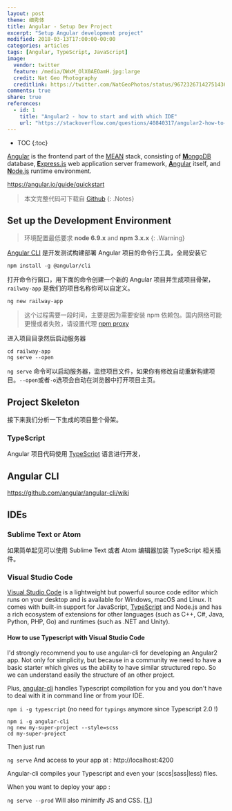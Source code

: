 ```yaml
---
layout: post
theme: 细秀体
title: Angular - Setup Dev Project
excerpt: "Setup Angular development project"
modified: 2018-03-13T17:00:00-00:00
categories: articles
tags: [Angular, TypeScript, JavaScript]
image:
  vendor: twitter
  feature: /media/DWxM_OlX0AEOamH.jpg:large
  credit: Nat Geo Photography‏
  creditlink: https://twitter.com/NatGeoPhotos/status/967232671427514368
comments: true
share: true
references:
  - id: 1
    title: "Angular2 - how to start and with which IDE"
    url: "https://stackoverflow.com/questions/40840317/angular2-how-to-start-and-with-which-ide"
---
```


* TOC
{:toc}

[Angular](https://en.wikipedia.org/wiki/Angular_(application_platform)) is the frontend part of the [MEAN][MEAN] stack, consisting of [**M**ongoDB][MongoDB] database, [**E**xpress.js][Express.js] web application server framework, [**A**ngular][angular.io] itself, and [**N**ode.js][Node.js] runtime environment.

https://angular.io/guide/quickstart

> 本文完整代码可下载自 [Github](https://github.com/tiven-wang/angular-tutorial/tree/setup)
{: .Notes}

## Set up the Development Environment

> 环境配置最低要求 **node 6.9.x** and **npm 3.x.x**
{: .Warning}

[Angular CLI][angular-cli] 是开发测试构建部署 Angular 项目的命令行工具，全局安装它

`npm install -g @angular/cli`

打开命令行窗口，用下面的命令创建一个新的 Angular 项目并生成项目骨架，`railway-app` 是我们的项目名称你可以自定义。

`ng new railway-app`

> 这个过程需要一段时间，主要是因为需要安装 npm 依赖包。国内网络可能更慢或者失败，请设置代理 [npm proxy](http://tiven.wang/articles/proxy-config-be-used-in-develop-tools/#npm%E7%9A%84%E9%85%8D%E7%BD%AE%E7%AE%A1%E7%90%86%E5%8F%8A%E8%AE%BE%E7%BD%AE%E4%BB%A3%E7%90%86)

进入项目目录然后启动服务器

```
cd railway-app
ng serve --open
```

`ng serve` 命令可以启动服务器，监控项目文件，如果你有修改自动重新构建项目。`--open`或者`-o`选项会自动在浏览器中打开项目主页。

## Project Skeleton
接下来我们分析一下生成的项目整个骨架。

### TypeScript
Angular 项目代码使用 [TypeScript][typescript] 语言进行开发，

## Angular CLI

https://github.com/angular/angular-cli/wiki




## IDEs

### Sublime Text or Atom
如果简单起见可以使用 Sublime Text 或者 Atom 编辑器加装 TypeScript 相关插件。

### Visual Studio Code

[Visual Studio Code][visualstudio-code] is a lightweight but powerful source code editor which runs on your desktop and is available for Windows, macOS and Linux. It comes with built-in support for JavaScript, [TypeScript][typescript] and Node.js and has a rich ecosystem of extensions for other languages (such as C++, C#, Java, Python, PHP, Go) and runtimes (such as .NET and Unity).

#### How to use Typescript with Visual Studio Code

I'd strongly recommend you to use angular-cli for developing an Angular2 app. Not only for simplicity, but because in a community we need to have a basic starter which gives us the ability to have similar structured repo. So we can understand easily the structure of an other project.

Plus, [angular-cli][angular-cli] handles Typescript compilation for you and you don't have to deal with it in command line or from your IDE.

`npm i -g typescript`
(no need for `typings` anymore since Typescript 2.0 !)

```
npm i -g angular-cli
ng new my-super-project --style=scss
cd my-super-project
```
Then just run

`ng serve`
And access to your app at : http://localhost:4200

Angular-cli compiles your Typescript and even your (sccs\|sass\|less) files.

When you want to deploy your app :

`ng serve --prod`
Will also minimify JS and CSS. [[1.](#reference-1)]





[angular.io]:https://angular.io/
[MEAN]:https://en.wikipedia.org/wiki/MEAN_(software_bundle)
[MongoDB]:https://en.wikipedia.org/wiki/MongoDB
[Express.js]:https://en.wikipedia.org/wiki/Express.js
[Node.js]:https://nodejs.org/

[angular-cli]:https://github.com/angular/angular-cli
[visualstudio-code]:https://code.visualstudio.com/
[typescript]:http://tiven.wang/articles/typescript/
